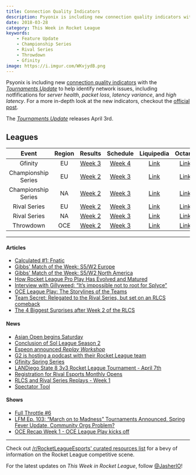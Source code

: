 ```yaml
---
title: Connection Quality Indicators
description: Psyonix is including new connection quality indicators with the Tournaments Update to help identify network issues, including notfifications for server health, packet loss, latency variance, and high latency.
date: 2018-03-28
category: This Week in Rocket League
keywords:
    - Feature Update
    - Championship Series
    - Rival Series
    - Throwdown
    - Gfinity
image: https://i.imgur.com/WKvjydB.png
---
```


Psyonix is including new [connection quality indicators](https://www.rocketleague.com/news/tournaments-update-connection-quality-indicators/) with the [_Tournaments Update_](https://www.rocketleague.com/news/tournaments-update-coming-april-3/) to help identify network issues, including notfifications for _server health_, _packet loss_, _latency variance_, and _high latency_. For a more in-depth look at the new indicators, checkout the [official post](https://www.rocketleague.com/news/tournaments-update-connection-quality-indicators/).

The [_Tournaments Update_](https://www.rocketleague.com/news/tournaments-update-coming-april-3/) releases April 3rd.

## Leagues

|        Event        | Region |                                                         Results                                                          |                                             Schedule                                              |                                                           Liquipedia                                                           |                               Octane                               |
| :-----------------: | :----: | :----------------------------------------------------------------------------------------------------------------------: | :-----------------------------------------------------------------------------------------------: | :----------------------------------------------------------------------------------------------------------------------------: | :----------------------------------------------------------------: |
|       Gfinity       |   EU   | [Week 3](https://www.reddit.com/r/RocketLeagueEsports/comments/86t374/gfinity_elite_series_season_3_week_3_postmatches/) | [Week 4](https://www.gfinity.net/events/details/elite-series-season-3-rocket-league#competiton-2) |                            [Link](http://liquipedia.net/rocketleague/Gfinity/Elite_Series/Season_3)                            | [Link](https://octane.gg/event/gfinity-elite-series-season-three/) |
| Championship Series |   EU   |  [Week 2](https://www.reddit.com/r/RocketLeagueEsports/comments/8713yf/rlcs_s5_week_2_eu_league_play_live_discussion/)   |                      [Week 3](https://www.rocketleagueesports.com/schedule/)                      |                  [Link](http://liquipedia.net/rocketleague/Rocket_League_Championship_Series/Season_5/Europe)                  |      [Link](https://octane.gg/event/rlcs-season-five-europe/)      |
| Championship Series |   NA   |     [Week 2](https://www.reddit.com/r/RocketLeagueEsports/comments/86uugo/rlcs_s5_week_2_na_league_play_discussion/)     |                      [Week 3](https://www.rocketleagueesports.com/schedule/)                      |              [Link](http://liquipedia.net/rocketleague/Rocket_League_Championship_Series/Season_5/North_America)               |  [Link](https://octane.gg/event/rlcs-season-five-north-america/)   |
|    Rival Series     |   EU   | [Week 2](https://www.reddit.com/r/RocketLeagueEsports/comments/86l3vt/rlrs_s2_week_2_eu_and_na_league_play_discussion/)  |                      [Week 3](https://www.rocketleagueesports.com/schedule/)                      |    [Link](http://liquipedia.net/rocketleague/Rocket_League_Championship_Series/Season_5/Europe/Rocket_League_Rival_Series)     |      [Link](https://octane.gg/event/rlrs-season-five-europe/)      |
|    Rival Series     |   NA   | [Week 2](https://www.reddit.com/r/RocketLeagueEsports/comments/86l3vt/rlrs_s2_week_2_eu_and_na_league_play_discussion/)  |                      [Week 3](https://www.rocketleagueesports.com/schedule/)                      | [Link](http://liquipedia.net/rocketleague/Rocket_League_Championship_Series/Season_5/North_America/Rocket_League_Rival_Series) |  [Link](https://octane.gg/event/rlrs-season-five-north-america/)   |
|      Throwdown      |  OCE   |    [Week 2](https://www.reddit.com/r/RocketLeagueEsports/comments/86y1hg/rlcs_s5_week_2_oce_league_play_discussion/)     |                      [Week 3](https://throwdownesports.com/rlchampionship/)                       |           [Link](http://liquipedia.net/rocketleague/Rocket_League_Championship_Series/Season_5/Oceania/League_Play)            |       [Link](https://octane.gg/event/throwdown-season-five/)       |

---

#### Articles

-   [Calculated #1: Fnatic](https://www.rocketleagueesports.com/news/calculated--1--fnatic/)
-   [Gibbs' Match of the Week: S5/W2 Europe](https://www.rocketleagueesports.com/news/gibbs--match-of-the-week-s5-w2-europe/)
-   [Gibbs' Match of the Week: S5/W2 North America](https://www.rocketleagueesports.com/news/gibbs--match-of-the-week--s5---w2---north-america/)
-   [How Rocket League Pro Play Has Evolved and Matured](https://www.redbull.com/us-en/how-rocket-league-pro-meta-evolved)
-   [Interview with Gillyweed: “It’s impossible not to root for Splyce”](http://rocketeers.gg/interview-with-rlrs-host-gillyweed/)
-   [OCE League Play: The Storylines of the Teams](https://throwdownesports.com/oce-league-play-the-stories-of-the-teams/)
-   [Team Secret: Relegated to the Rival Series, but set on an RLCS comeback](http://rocketeers.gg/team-secret-rocket-league-interview/)
-   [The 4 Biggest Surprises after Week 2 of the RLCS](http://rocketeers.gg/rlcs-season-5-league-surprises-freakii-ghost-chrome-jacob/)

#### News

-   [Asian Open begins Saturday](https://smash.gg/tournament/pc-ps4-rli-asian-open/details)
-   [Conclusion of Sol League Season 2](https://www.reddit.com/r/RocketLeagueEsports/comments/8744t1/sol_league_s2_grand_finals_2500/)
-   [Espeon announced _Replay Workshop_](https://twitter.com/EspeonRL/status/978373845492092928)
-   [G2 is hosting a podcast with their Rocket League team](https://www.reddit.com/r/RocketLeague/comments/878eto/podcast_with_g2_esports_ceo_and_kronovi_the/)
-   [Gfinity Spring Series](https://gfinityesports.com/article/1623)
-   [LANDiego State 8 3v3 Rocket League Tournament - April 7th](https://smash.gg/tournament/landiego-state-8-3v3-rocket-league-tournament-byoc/details)
-   [Registration for Rival Esports Monthly Opens](https://smash.gg/tournament/rival-the-proving-grounds)
-   [RLCS and Rival Series Replays - Week 1](https://www.rocketleagueesports.com/news/rlcs-and-rival-series-replays-for-week-1-/)
-   [Spectator Tool](https://www.reddit.com/r/RocketLeagueEsports/comments/86h9zb/tool_to_help_rocket_league_spectators/)

#### Shows

-   [Full Throttle #6](https://www.twitch.tv/videos/243596628)
-   [LFM Ep. 103: “March on to Madness” Tournaments Announced, Spring Fever Update, Community Orgs Problem?](http://www.lfmannfield.com/episodes/2018/3/22/ep-103-lets-win-tournaments-tournaments-announced-spring-fever-update-community-orgs-problem)
-   [OCE Recap Week 1 - OCE League Play kicks off](https://www.youtube.com/watch?v=OB87tswM-uY)

---

Check out [/r/RocketLeagueEsports' curated resources list](https://www.reddit.com/r/RocketLeagueEsports/wiki/links) for a bevy of information on the Rocket League competitive scene.

For the latest updates on _This Week in Rocket League_, follow [@JasherIO](https://twitter.com/JasherIO)!
